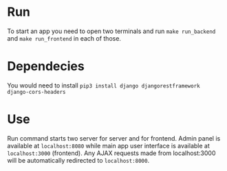# Run

To start an app you need to open two terminals and run `make run_backend` and `make run_frontend` in each of those.

# Dependecies

You would need to install `pip3 install django djangorestframework django-cors-headers`

# Use

Run command starts two server for server and for frontend. Admin panel is available at `localhost:8080` while main app user interface is available at `localhost:3000` (frontend). Any AJAX requests made from localhost:3000 will be automatically redirected to `localhost:8000`.

